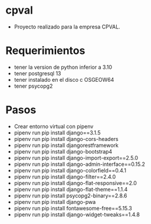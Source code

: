 # cpval
- Proyecto realizado para la empresa CPVAL.


# Requerimientos 
- tener la version de python inferior a 3.10
- tener postgresql 13
- tener instalado en el disco c OSGEOW64
- tener psycopg2

# Pasos

- Crear entorno virtual con pipenv
- pipenv run pip install django==3.1.5
- pipenv run pip install django-cors-headers
- pipenv run pip install djangorestframework
- pipenv run pip install django-bootstrap4
- pipenv run pip install django-import-export==2.5.0
- pipenv run pip install django-admin-interface==0.15.2
- pipenv run pip install django-colorfield==0.4.1
- pipenv run pip install django-filter==2.4.0
- pipenv run pip install django-flat-responsive==2.0
- pipenv run pip install django-flat-theme==1.1.4
- pipenv run pip install psycopg2-binary==2.8.6
- pipenv run pip install django-pwa
- pipenv run pip install fontawesome-free==5.15.3
- pipenv run pip install django-widget-tweaks==1.4.8
